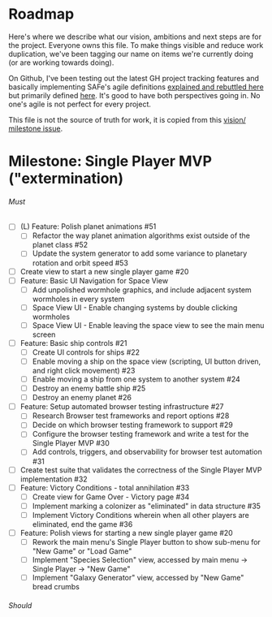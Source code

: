 # Roadmap

Here's where we describe what our vision, ambitions and next steps are for the project.  Everyone owns this file.  To make things visible and reduce work duplication, we've been tagging our name on items we're currently doing (or are working towards doing).

On Github, I've been testing out the latest GH project tracking features and basically implementing SAFe's agile definitions [explained and rebuttled here](https://insideproduct.co/themes-epics-features-user-stories/#:~:text=A%20feature%20is%20what%20everyone,broken%20down%20into%20user%20stories) but primarily defined [here](https://www.scaledagileframework.com/story/).  It's good to have both perspectives going in.  No one's agile is not perfect for every project.

This file is not the source of truth for work, it is copied from this [vision/ milestone issue](https://github.com/TriNetCo/pax-imperia-clone/issues/19).

# Milestone: Single Player MVP ("extermination)

###### Must

- [ ] (L) Feature: Polish planet animations #51
  - [ ] Refactor the way planet animation algorithms exist outside of the planet class #52
  - [ ] Update the system generator to add some variance to planetary rotation and orbit speed #53
- [ ] Create view to start a new single player game #20
- [ ] Feature: Basic UI Navigation for Space View
  - [ ] Add unpolished wormhole graphics, and include adjacent system wormholes in every system
  - [ ] Space View UI - Enable changing systems by double clicking wormholes
  - [ ] Space View UI - Enable leaving the space view to see the main menu screen
- [ ] Feature: Basic ship controls #21
  - [ ] Create UI controls for ships #22
  - [ ] Enable moving a ship on the space view (scripting, UI button driven, and right click movement) #23
  - [ ] Enable moving a ship from one system to another system #24
  - [ ] Destroy an enemy battle ship #25
  - [ ] Destroy an enemy planet #26
- [ ] Feature: Setup automated browser testing infrastructure #27
  - [ ] Research Browser test frameworks and report options #28
  - [ ] Decide on which browser testing framework to support #29
  - [ ] Configure the browser testing framework and write a test for the Single Player MVP #30
  - [ ] Add controls, triggers, and observability for browser test automation #31
- [ ] Create test suite that validates the correctness of the Single Player MVP implementation #32
- [ ] Feature: Victory Conditions - total annihilation #33
  - [ ] Create view for Game Over - Victory page #34
  - [ ] Implement marking a colonizer as "eliminated" in data structure #35
  - [ ] Implement Victory Conditions wherein when all other players are eliminated, end the game #36
- [ ] Feature: Polish views for starting a new single player game #20
  - [ ] Rework the main menu's Single Player button to show sub-menu for "New Game" or "Load Game"
  - [ ] Implement "Species Selection" view, accessed by main menu -> Single Player -> "New Game"
  - [ ] Implement "Galaxy Generator" view, accessed by "New Game" bread crumbs

###### Should


